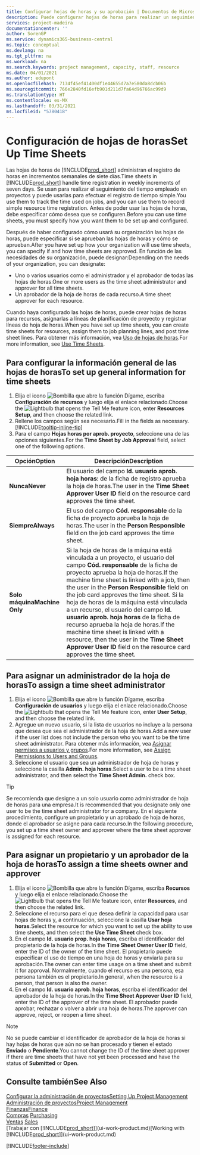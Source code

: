 ```yaml
---
title: Configurar hojas de horas y su aprobación | Documentos de Microsoft
description: Puede configurar hojas de horas para realizar un seguimiento del tiempo empleado en proyectos y el uso recursos, lo que le ayudará en la administración de proyectos, personal y capacidad
services: project-madeira
documentationcenter: ''
author: SorenGP
ms.service: dynamics365-business-central
ms.topic: conceptual
ms.devlang: na
ms.tgt_pltfrm: na
ms.workload: na
ms.search.keywords: project management, capacity, staff, resource
ms.date: 04/01/2021
ms.author: edupont
ms.openlocfilehash: 7134f45ef41400df1e44655d7a7e580da8dcb06b
ms.sourcegitcommit: 766e2840fd16efb901d211d7fa64d96766ac99d9
ms.translationtype: HT
ms.contentlocale: es-MX
ms.lasthandoff: 03/31/2021
ms.locfileid: "5780418"
---
```

# <a name="set-up-time-sheets"></a><span data-ttu-id="8f5fa-103">Configuración de hojas de horas</span><span class="sxs-lookup"><span data-stu-id="8f5fa-103">Set Up Time Sheets</span></span>
<span data-ttu-id="8f5fa-104">Las hojas de horas de [!INCLUDE[prod_short](includes/prod_short.md)] administran el registro de horas en incrementos semanales de siete días.</span><span class="sxs-lookup"><span data-stu-id="8f5fa-104">Time sheets in [!INCLUDE[prod_short](includes/prod_short.md)] handle time registration in weekly increments of seven days.</span></span> <span data-ttu-id="8f5fa-105">Se usan para realizar el seguimiento del tiempo empleado en proyectos y puede usarlas para efectuar el registro de tiempo simple.</span><span class="sxs-lookup"><span data-stu-id="8f5fa-105">You use them to track the time used on jobs, and you can use them to record simple resource time registration.</span></span> <span data-ttu-id="8f5fa-106">Antes de poder usar las hojas de horas, debe especificar cómo desea que se configuren.</span><span class="sxs-lookup"><span data-stu-id="8f5fa-106">Before you can use time sheets, you must specify how you want them to be set up and configured.</span></span>

<span data-ttu-id="8f5fa-107">Después de haber configurado cómo usará su organización las hojas de horas, puede especificar si se aprueban las hojas de horas y cómo se aprueban.</span><span class="sxs-lookup"><span data-stu-id="8f5fa-107">After you have set up how your organization will use time sheets, you can specify if and how time sheets are approved.</span></span> <span data-ttu-id="8f5fa-108">En función de las necesidades de su organización, puede designar:</span><span class="sxs-lookup"><span data-stu-id="8f5fa-108">Depending on the needs of your organization, you can designate:</span></span>

* <span data-ttu-id="8f5fa-109">Uno o varios usuarios como el administrador y el aprobador de todas las hojas de horas.</span><span class="sxs-lookup"><span data-stu-id="8f5fa-109">One or more users as the time sheet administrator and approver for all time sheets.</span></span>
* <span data-ttu-id="8f5fa-110">Un aprobador de la hoja de horas de cada recurso.</span><span class="sxs-lookup"><span data-stu-id="8f5fa-110">A time sheet approver for each resource.</span></span>

<span data-ttu-id="8f5fa-111">Cuando haya configurado las hojas de horas, puede crear hojas de horas para recursos, asignarlas a líneas de planificación de proyecto y registrar líneas de hoja de horas.</span><span class="sxs-lookup"><span data-stu-id="8f5fa-111">When you have set up time sheets, you can create time sheets for resources, assign them to job planning lines, and post time sheet lines.</span></span> <span data-ttu-id="8f5fa-112">Para obtener más información, vea [Uso de hojas de horas](projects-how-use-time-sheets.md).</span><span class="sxs-lookup"><span data-stu-id="8f5fa-112">For more information, see [Use Time Sheets](projects-how-use-time-sheets.md).</span></span>

## <a name="to-set-up-general-information-for-time-sheets"></a><span data-ttu-id="8f5fa-113">Para configurar la información general de las hojas de horas</span><span class="sxs-lookup"><span data-stu-id="8f5fa-113">To set up general information for time sheets</span></span>
1. <span data-ttu-id="8f5fa-114">Elija el icono ![Bombilla que abre la función Dígame](media/ui-search/search_small.png "Dígame qué desea hacer"), escriba **Configuración de recursos** y luego elija el enlace relacionado.</span><span class="sxs-lookup"><span data-stu-id="8f5fa-114">Choose the ![Lightbulb that opens the Tell Me feature](media/ui-search/search_small.png "Tell me what you want to do") icon, enter **Resources Setup**, and then choose the related link.</span></span>  
2. <span data-ttu-id="8f5fa-115">Rellene los campos según sea necesario.</span><span class="sxs-lookup"><span data-stu-id="8f5fa-115">Fill in the fields as necessary.</span></span> [!INCLUDE[tooltip-inline-tip](includes/tooltip-inline-tip_md.md)]
3. <span data-ttu-id="8f5fa-116">Para el campo **Hojas horas por aprob. proyecto**, seleccione una de las opciones siguientes.</span><span class="sxs-lookup"><span data-stu-id="8f5fa-116">For the **Time Sheet by Job Approval** field, select one of the following options.</span></span>

| <span data-ttu-id="8f5fa-117">Opción</span><span class="sxs-lookup"><span data-stu-id="8f5fa-117">Option</span></span> | <span data-ttu-id="8f5fa-118">Descripción</span><span class="sxs-lookup"><span data-stu-id="8f5fa-118">Description</span></span> |
| --- | --- |
| <span data-ttu-id="8f5fa-119">**Nunca**</span><span class="sxs-lookup"><span data-stu-id="8f5fa-119">**Never**</span></span> |<span data-ttu-id="8f5fa-120">El usuario del campo **Id. usuario aprob. hoja horas:** de la ficha de registro aprueba la hoja de horas.</span><span class="sxs-lookup"><span data-stu-id="8f5fa-120">The user in the **Time Sheet Approver User ID** field on the resource card approves the time sheet.</span></span> |
| <span data-ttu-id="8f5fa-121">**Siempre**</span><span class="sxs-lookup"><span data-stu-id="8f5fa-121">**Always**</span></span> |<span data-ttu-id="8f5fa-122">El uso del campo **Cód. responsable** de la ficha de proyecto aprueba la hoja de horas.</span><span class="sxs-lookup"><span data-stu-id="8f5fa-122">The user in the **Person Responsible** field on the job card approves the time sheet.</span></span> |
| <span data-ttu-id="8f5fa-123">**Solo máquina**</span><span class="sxs-lookup"><span data-stu-id="8f5fa-123">**Machine Only**</span></span> |<span data-ttu-id="8f5fa-124">Si la hoja de horas de la máquina está vinculada a un proyecto, el usuario del campo **Cód. responsable** de la ficha de proyecto aprueba la hoja de horas.</span><span class="sxs-lookup"><span data-stu-id="8f5fa-124">If the machine time sheet is linked with a job, then the user in the **Person Responsible** field on the job card approves the time sheet.</span></span> <span data-ttu-id="8f5fa-125">Si la hoja de horas de la máquina está vinculada a un recurso, el usuario del campo **Id. usuario aprob. hoja horas** de la ficha de recurso aprueba la hoja de horas.</span><span class="sxs-lookup"><span data-stu-id="8f5fa-125">If the machine time sheet is linked with a resource, then the user in the **Time Sheet Approver User ID** field on the resource card approves the time sheet.</span></span> |

## <a name="to-assign-a-time-sheet-administrator"></a><span data-ttu-id="8f5fa-126">Para asignar un administrador de la hoja de horas</span><span class="sxs-lookup"><span data-stu-id="8f5fa-126">To assign a time sheet administrator</span></span>
1. <span data-ttu-id="8f5fa-127">Elija el icono ![Bombilla que abre la función Dígame](media/ui-search/search_small.png "Dígame qué desea hacer"), escriba **Configuración de usuarios** y luego elija el enlace relacionado.</span><span class="sxs-lookup"><span data-stu-id="8f5fa-127">Choose the ![Lightbulb that opens the Tell Me feature](media/ui-search/search_small.png "Tell me what you want to do") icon, enter **User Setup**, and then choose the related link.</span></span>  
2. <span data-ttu-id="8f5fa-128">Agregue un nuevo usuario, si la lista de usuarios no incluye a la persona que desea que sea el administrador de la hoja de horas.</span><span class="sxs-lookup"><span data-stu-id="8f5fa-128">Add a new user if the user list does not include the person who you want to be the time sheet administrator.</span></span> <span data-ttu-id="8f5fa-129">Para obtener más información, vea [Asignar permisos a usuarios y grupos](ui-define-granular-permissions.md).</span><span class="sxs-lookup"><span data-stu-id="8f5fa-129">For more information, see [Assign Permissions to Users and Groups](ui-define-granular-permissions.md).</span></span>
3. <span data-ttu-id="8f5fa-130">Seleccione el usuario que sea un administrador de hoja de horas y seleccione la casilla **Admin. hoja horas**.</span><span class="sxs-lookup"><span data-stu-id="8f5fa-130">Select a user to be a time sheet administrator, and then select the **Time Sheet Admin.** check box.</span></span>  

> [!TIP]  
>   <span data-ttu-id="8f5fa-131">Se recomienda que designe a un solo usuario como administrador de hoja de horas para una empresa.</span><span class="sxs-lookup"><span data-stu-id="8f5fa-131">It is recommended that you designate only one user to be the time sheet administrator for a company.</span></span> <span data-ttu-id="8f5fa-132">En el siguiente procedimiento, configure un propietario y un aprobado de hoja de horas, donde el aprobador se asigne para cada recurso.</span><span class="sxs-lookup"><span data-stu-id="8f5fa-132">In the following procedure, you set up a time sheet owner and approver where the time sheet approver is assigned for each resource.</span></span>  

## <a name="to-assign-a-time-sheets-owner-and-approver"></a><span data-ttu-id="8f5fa-133">Para asignar un propietario y un aprobador de la hoja de horas</span><span class="sxs-lookup"><span data-stu-id="8f5fa-133">To assign a time sheets owner and approver</span></span>
1. <span data-ttu-id="8f5fa-134">Elija el icono ![Bombilla que abre la función Dígame](media/ui-search/search_small.png "Dígame qué desea hacer"), escriba **Recursos** y luego elija el enlace relacionado.</span><span class="sxs-lookup"><span data-stu-id="8f5fa-134">Choose the ![Lightbulb that opens the Tell Me feature](media/ui-search/search_small.png "Tell me what you want to do") icon, enter **Resources**, and then choose the related link.</span></span>
2. <span data-ttu-id="8f5fa-135">Seleccione el recurso para el que desea definir la capacidad para usar hojas de horas y, a continuación, seleccione la casilla **Usar hoja horas**.</span><span class="sxs-lookup"><span data-stu-id="8f5fa-135">Select the resource for which you want to set up the ability to use time sheets, and then select the **Use Time Sheet** check box.</span></span>  
3. <span data-ttu-id="8f5fa-136">En el campo **Id. usuario prop. hoja horas**, escriba el identificador del propietario de la hoja de horas.</span><span class="sxs-lookup"><span data-stu-id="8f5fa-136">In the **Time Sheet Owner User ID** field, enter the ID of the owner of the time sheet.</span></span> <span data-ttu-id="8f5fa-137">El propietario puede especificar el uso de tiempo en una hoja de horas y enviarla para su aprobación.</span><span class="sxs-lookup"><span data-stu-id="8f5fa-137">The owner can enter time usage on a time sheet and submit it for approval.</span></span> <span data-ttu-id="8f5fa-138">Normalmente, cuando el recurso es una persona, esa persona también es el propietario.</span><span class="sxs-lookup"><span data-stu-id="8f5fa-138">In general, when the resource is a person, that person is also the owner.</span></span>  
4. <span data-ttu-id="8f5fa-139">En el campo **Id. usuario aprob. hoja horas**, escriba el identificador del aprobador de la hoja de horas.</span><span class="sxs-lookup"><span data-stu-id="8f5fa-139">In the **Time Sheet Approver User ID** field, enter the ID of the approver of the time sheet.</span></span> <span data-ttu-id="8f5fa-140">El aprobador puede aprobar, rechazar o volver a abrir una hoja de horas.</span><span class="sxs-lookup"><span data-stu-id="8f5fa-140">The approver can approve, reject, or reopen a time sheet.</span></span>  

> [!NOTE]  
>   <span data-ttu-id="8f5fa-141">No se puede cambiar el identificador de aprobador de la hoja de horas si hay hojas de horas que aún no se han procesado y tienen el estado **Enviado** o **Pendiente**.</span><span class="sxs-lookup"><span data-stu-id="8f5fa-141">You cannot change the ID of the time sheet approver if there are time sheets that have not yet been processed and have the status of **Submitted** or **Open**.</span></span>

## <a name="see-also"></a><span data-ttu-id="8f5fa-142">Consulte también</span><span class="sxs-lookup"><span data-stu-id="8f5fa-142">See Also</span></span>
[<span data-ttu-id="8f5fa-143">Configurar la administración de proyectos</span><span class="sxs-lookup"><span data-stu-id="8f5fa-143">Setting Up Project Management</span></span>](projects-setup-projects.md)  
[<span data-ttu-id="8f5fa-144">Administración de proyectos</span><span class="sxs-lookup"><span data-stu-id="8f5fa-144">Project Management</span></span>](projects-manage-projects.md)  
[<span data-ttu-id="8f5fa-145">Finanzas</span><span class="sxs-lookup"><span data-stu-id="8f5fa-145">Finance</span></span>](finance.md)  
<span data-ttu-id="8f5fa-146">[Compras](purchasing-manage-purchasing.md)       </span><span class="sxs-lookup"><span data-stu-id="8f5fa-146">[Purchasing](purchasing-manage-purchasing.md)       </span></span>  
<span data-ttu-id="8f5fa-147">[Ventas](sales-manage-sales.md)    </span><span class="sxs-lookup"><span data-stu-id="8f5fa-147">[Sales](sales-manage-sales.md)    </span></span>  
<span data-ttu-id="8f5fa-148">[Trabajar con [!INCLUDE[prod_short](includes/prod_short.md)]](ui-work-product.md)</span><span class="sxs-lookup"><span data-stu-id="8f5fa-148">[Working with [!INCLUDE[prod_short](includes/prod_short.md)]](ui-work-product.md)</span></span>  


[!INCLUDE[footer-include](includes/footer-banner.md)]